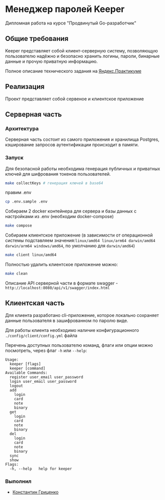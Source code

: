 # Менеджер паролей Keeper
Дипломная работа на курсе "Продвинутый Go-разработчик"

## Общие требования

Keeper представляет собой клиент-серверную систему, позволяющую пользователю надёжно и безопасно хранить логины, пароли, бинарные данные и прочую приватную информацию.

Полное описание технического задания на [Яндекс.Практикуме](SPECIFICATION.md)

## Реализация

Проект представляет собой сервеное и клиентское приложение

## Серверная часть

### Архитектура

Серверная часть состоит из самого приложения и хранилища Postgres, кэширование запросов аутентификации происходит в памяти.

### Запуск

Для безопасной работы необходима генерация публичных и приватных ключей для шифрования токенов пользователей.
```sh
make collectKeys # генерация ключей в base64
```

правим .env
```sh  
cp .env.sample .env  
```  

Собираем 2 docker контейнера для сервера и базы данных с настройками из .env (необходим docker-compose)
```sh
make compose  
```

Собираем клиентское приложение (в зависимости от операционной системы подставляем значения:`linux/amd64 linux/arm64 darwin/amd64 darwin/arm64 windows/amd64`, по умолчанию для `darwin/amd64`)
```sh
make client linux/amd64 
```

Полностью удалить клиентское приложение можно:
```sh
make clean
```

Описание API серверной части в формате swagger - `http://localhost:8080/api/v1/swagger/index.html`

## Клиентская часть

Для клиента разработано cli-приложение, которое локально сохраняет данные пользователя в зашифрованном по паролю виде.

Для работы клиента необходимо наличие конфигурационного `./config/client/config.yml` файла

Перечень доступных пользователю команд, флаги или опции можно посмотреть, через флаг `-h` или `--help`:
``` 
Usage:  
  keeper [flags]  
  keeper [command]  
Available Commands: 
  register user_email user_password 
  login user_email user_password
  logout
  add
	login
	card
	note
	binary
  get
	login
	card
	note
	binary
  del
	login
	card
	note
	binary
  sync
  show
Flags:  
  -h, --help   help for keeper
```  

### Выполнил

- [Константин Гриценко](https://github.com/nextlag)